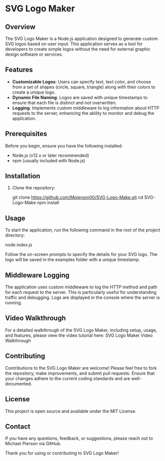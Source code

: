 # SVG Logo Maker

## Overview

The SVG Logo Maker is a Node.js application designed to generate custom SVG logos based on user input. This application serves as a tool for developers to create simple logos without the need for external graphic design software or services.

## Features

- **Customizable Logos**: Users can specify text, text color, and choose from a set of shapes (circle, square, triangle) along with their colors to create a unique logo.
- **Dynamic File Naming**: Logos are saved with unique timestamps to ensure that each file is distinct and not overwritten.
- **Logging**: Implements custom middleware to log information about HTTP requests to the server, enhancing the ability to monitor and debug the application.

## Prerequisites
Before you begin, ensure you have the following installed:
- Node.js (v12.x or later recommended)
- npm (usually included with Node.js)

## Installation

1. Clone the repository:

   git clone https://github.com/Mpierson00/SVG-Logo-Make.git
   cd SVG-Logo-Make
   npm install

## Usage

To start the application, run the following command in the root of the project directory:

node index.js

Follow the on-screen prompts to specify the details for your SVG logo. The logo will be saved in the examples folder with a unique timestamp.

## Middleware Logging

The application uses custom middleware to log the HTTP method and path for each request to the server. This is particularly useful for understanding traffic and debugging. Logs are displayed in the console where the server is running.

## Video Walkthrough

For a detailed walkthrough of the SVG Logo Maker, including setup, usage, and features, please view the video tutorial here:
SVG Logo Maker Video Walkthrough

## Contributing

Contributions to the SVG Logo Maker are welcome! Please feel free to fork the repository, make improvements, and submit pull requests. Ensure that your changes adhere to the current coding standards and are well-documented.

## License

This project is open source and available under the MIT License.

## Contact

If you have any questions, feedback, or suggestions, please reach out to Michael Pierson via GitHub.

Thank you for using or contributing to SVG Logo Maker!